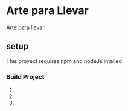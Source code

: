 # Arte para Llevar

Arte para llevar 

## setup

This proyect requires npm and nodeJs intalled

### Build Project

1.
2.
3.